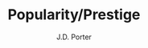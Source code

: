 ---
type: 'article'
pubkey: 'LLP17'
author: 'J.D. Porter'
title: 'Popularity/Prestige'
publisher: 'Stanford Literary Lab'
url:
year: 2018
project: 'popularity-prestige'
pamphlet:
  image: "/assets/images/p17.png"
  pdf: "https://litlab.stanford.edu/LiteraryLabPamphlet17.pdf"
  pubdate: 2018-09-01
  blurb: "If canonicity means escaping obscurity, we need a model of the canon that can accommodate multiple methods of being remembered."
---
